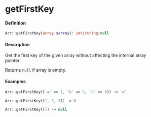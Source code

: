 # getFirstKey

#### Definition

```php
Arr::getFirstKey(array $array): int|string|null
```

#### Description

Get the first key of the given array without affecting the internal array pointer.

Returns `null` if array is empty.

#### Examples

```php
Arr::getFirstKey(['a' => 1, 'b' => 2, 'c' => 3]) -> 'a'

Arr::getFirstKey([1, 2, 3]) -> 0

Arr::getFirstKey([]) -> null
```

